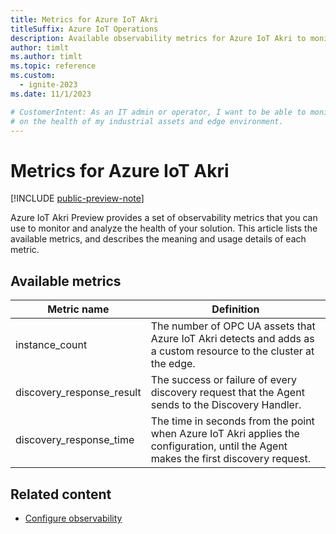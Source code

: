 ```yaml
---
title: Metrics for Azure IoT Akri
titleSuffix: Azure IoT Operations
description: Available observability metrics for Azure IoT Akri to monitor the health and performance of your solution.
author: timlt
ms.author: timlt
ms.topic: reference
ms.custom:
  - ignite-2023
ms.date: 11/1/2023

# CustomerIntent: As an IT admin or operator, I want to be able to monitor and visualize data
# on the health of my industrial assets and edge environment.
---
```


# Metrics for Azure IoT Akri

[!INCLUDE [public-preview-note](../includes/public-preview-note.md)]

Azure IoT Akri Preview provides a set of observability metrics that you can use to monitor and analyze the health of your solution.  This article lists the available metrics, and describes the meaning and usage details of each metric. 

## Available metrics

| Metric name | Definition |
| ----------- | ---------- |
| instance_count | The number of OPC UA assets that Azure IoT Akri detects and adds as a custom resource to the cluster at the edge. | 
| discovery_response_result | The success or failure of every discovery request that the Agent sends to the Discovery Handler.| 
| discovery_response_time | The time in seconds from the point when Azure IoT Akri applies the configuration, until the Agent makes the first discovery request.| 


## Related content

- [Configure observability](../monitor/howto-configure-observability.md)
